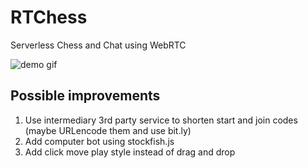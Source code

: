 # RTChess

Serverless Chess and Chat using WebRTC

![demo gif](https://media.giphy.com/media/ONRfJZWk0wxYgLLWCF/giphy.gif)


## Possible improvements
1. Use intermediary 3rd party service to shorten start and join codes (maybe URLencode them and use bit.ly)
2. Add computer bot using stockfish.js
3. Add click move play style instead of drag and drop